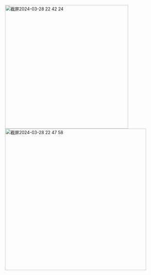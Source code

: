 <img width="404" alt="截屏2024-03-28 22 42 24" src="https://github.com/xkong-study/reggie_delivery_note/assets/100473178/fa076a99-3815-4afa-8d01-063b563525cc">

<img width="463" alt="截屏2024-03-28 22 47 58" src="https://github.com/xkong-study/reggie_delivery_note/assets/100473178/8ca34e9f-5d20-4a72-98c3-1a0097d114e7">
